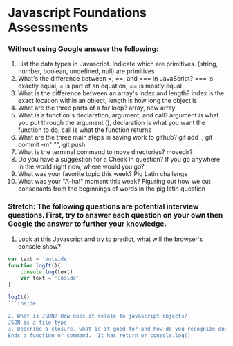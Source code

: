 # Javascript Foundations Assessments

### Without using Google answer the following:

1. List the data types in Javascript. Indicate which are primitives.
(string, number, boolean, undefined, null) are primitives
2. What's the difference between =, ==, and === in JavaScript?
=== is exactly equal, = is part of an equation, == is mostly equal
3. What is the difference between an array's index and length?
index is the exact location within an object, length is how long the object is
4. What are the three parts of a for loop?
array, new array
5. What is a function's declaration, argument, and call?
argument is what you put through the argument (), declaration is what you want the function to do, call is what the function returns
6. What are the three main steps in saving work to github?
git add ., git commit -m" "", git push
7. What is the terminal command to move directories?
movedir?
8. Do you have a suggestion for a Check In question?
If you go anywhere in the world right now, where would you go?
9. What was your favorite topic this week?
Pig Latin challenge
10. What was your "A-ha!" moment this week?
Figuring out how we cut consonants from the beginnings of words in the pig latin question
### Stretch: The following questions are potential interview questions. First, try to answer each question on your own then Google the answer to further your knowledge.

1. Look at this Javascript and try to predict, what will the browser's console show?

``` javascript
var text = 'outside'
function logIt(){
    console.log(text)
    var text = 'inside'
}

logIt()
```inside

2. What is JSON? How does it relate to javascript objects?
JSON is a file type
3. Describe a closure, what is it good for and how do you recognize one?
Ends a function or command.  It has return or console.log()
